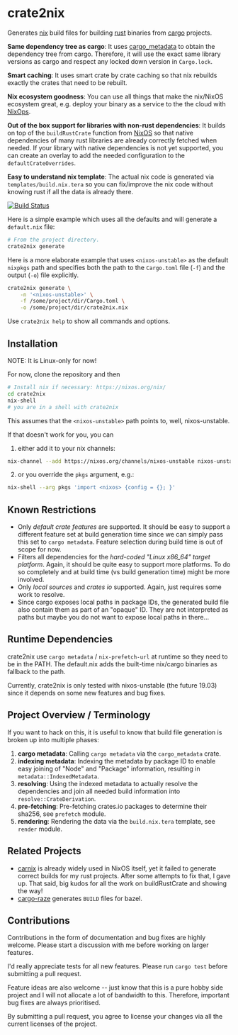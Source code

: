 # crate2nix

Generates [nix](https://nixos.org/nix/) build files for building [rust](https://www.rust-lang.org/) binaries from 
[cargo](https://crates.io/) projects.

**Same dependency tree as cargo**: It uses [cargo_metadata](https://github.com/oli-obk/cargo_metadata) to obtain the dependency tree from cargo. Therefore,
it will use the exact same library versions as cargo and respect any locked down version in `Cargo.lock`.

**Smart caching**: It uses smart crate by crate caching so that nix rebuilds exactly the crates that need to be rebuilt.

**Nix ecosystem goodness**: You can use all things that make the nix/NixOS ecosystem great, e.g. deploy your binary as 
a service to the the cloud with [NixOps](https://nixos.org/nixops/).

**Out of the box support for libraries with non-rust dependencies**: It builds on top of the `buildRustCrate` 
function from [NixOS](https://nixos.org/) so that native dependencies of
many rust libraries are already correctly fetched when needed. If your library with native dependencies is not yet 
supported, you can create an overlay to add the needed configuration to the `defaultCrateOverrides`.

**Easy to understand nix template**: The actual nix code is generated via `templates/build.nix.tera` so you can 
fix/improve the nix code without knowing rust if all the data is already there.

[![Build Status](https://travis-ci.org/kolloch/crate2nix.svg?branch=master)](https://travis-ci.org/kolloch/crate2nix)

Here is a simple example which uses all the defaults and will generate a `default.nix` file:

```bash
# From the project directory.
crate2nix generate
```

Here is a more elaborate example that uses `<nixos-unstable>` as the default `nixpkgs` path and specifies both the path
to the `Cargo.toml` file (`-f`) and the output (`-o`) file explicitly.

```bash
crate2nix generate \
    -n '<nixos-unstable>' \
    -f /some/project/dir/Cargo.toml \
    -o /some/project/dir/crate2nix.nix
```

Use `crate2nix help` to show all commands and options.

## Installation

NOTE: It is Linux-only for now!

For now, clone the repository and then

```bash
# Install nix if necessary: https://nixos.org/nix/
cd crate2nix
nix-shell
# you are in a shell with crate2nix
```

This assumes that the `<nixos-unstable>` path points to, well, nixos-unstable.

If that doesn't work for you, you can 

1. either add it to your nix channels:

```bash
nix-channel --add https://nixos.org/channels/nixos-unstable nixos-unstable
```

2. or you override the `pkgs` argument, e.g.:

```bash
nix-shell --arg pkgs 'import <nixos> {config = {}; }'
```

## Known Restrictions

* Only *default crate features* are supported. It should be easy to support a different feature set at build generation 
  time since we can simply pass this set to `cargo metadata`. Feature selection during build time is out of scope for 
  now.
* Filters all dependencies for the *hard-coded "Linux x86_64" target platform*. Again, it should be quite easy to 
  support more platforms. To do so completely and at build time (vs build generation time) might be more involved.
* Only *local sources* and *crates io* supported. Again, just requires some work to resolve.
* Since cargo exposes local paths in package IDs, the generated build file also contain them as part of an "opaque"
  ID. They are not interpreted as paths but maybe you do not want to expose local paths in there...

## Runtime Dependencies

crate2nix use `cargo metadata` / `nix-prefetch-url` at runtime so they need to be in the PATH. The default.nix
adds the built-time nix/cargo binaries as fallback to the path.

Currently, crate2nix is only tested with nixos-unstable (the future 19.03) since it depends on some new features
and bug fixes.

## Project Overview / Terminology

If you want to hack on this, it is useful to know that build file generation is broken up into multiple phases:

1. **cargo metadata**: Calling `cargo metadata` via the `cargo_metadata` crate.
2. **indexing metadata**: Indexing the metadata by package ID to enable easy joining of "Node" and "Package" 
  information, resulting in `metadata::IndexedMetadata`.
3. **resolving**: Using the indexed metadata to actually resolve the dependencies and join all needed build information 
  into `resolve::CrateDerivation`.
4. **pre-fetching**: Pre-fetching crates.io packages to determine their sha256, see `prefetch` module.
5. **rendering**: Rendering the data via the `build.nix.tera` template, see `render` module.

## Related Projects

* [carnix](https://nest.pijul.com/pmeunier/carnix:master) is already widely used in NixOS itself, yet it failed to
  generate correct builds for my rust projects. After some attempts to fix that, I gave up. That said, big kudos for 
  all the work on buildRustCrate and showing the way!
* [cargo-raze](https://github.com/google/cargo-raze) generates `BUILD` files for bazel.

## Contributions

Contributions in the form of documentation and bug fixes are highly welcome. Please start a discussion with me before
working on larger features.

I'd really appreciate tests for all new features. Please run `cargo test` before submitting a pull request.

Feature ideas are also welcome -- just know that this is a pure hobby side project and I will not allocate a lot of
bandwidth to this. Therefore, important bug fixes are always prioritised.

By submitting a pull request, you agree to license your changes via all the current licenses of the project.
